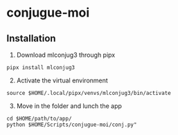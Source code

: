 # conjugue-moi

## Installation

1. Download mlconjug3 through pipx
```
pipx install mlconjug3
```

2. Activate the virtual environment
```
source $HOME/.local/pipx/venvs/mlconjug3/bin/activate
```

3. Move in the folder and lunch the app

```
cd $HOME/path/to/app/
python $HOME/Scripts/conjugue-moi/conj.py"
```
